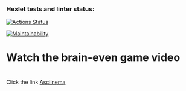 ### Hexlet tests and linter status:
[![Actions Status](https://github.com/gremmes/frontend-project-44/workflows/hexlet-check/badge.svg)](https://github.com/gremmes/frontend-project-44/actions)

[![Maintainability](https://api.codeclimate.com/v1/badges/07f83381db4330565b53/maintainability)](https://codeclimate.com/github/gremmes/frontend-project-44/maintainability)

# Watch the brain-even game video<h1>
Click the link [Asciinema](https://asciinema.org/a/YCJ5fGM3sxMNTdVCzgxaWGhWy)